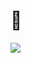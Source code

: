 # 👏
[![](https://github-readme-stats-git-masterrstaa-rickstaa.vercel.app/api?username=i-CraftY&show_icons=true&theme=radical&count_private=true&line_height=28&hide_border=1&card_width=450&role=OWNER,COLLABORATOR)](https://github.com/i-CraftY)
